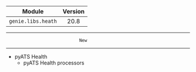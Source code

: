 | Module                  | Version       |
| ------------------------|:-------------:|
| ``genie.libs.heath``    |  20.8         |

--------------------------------------------------------------------------------
                                New
--------------------------------------------------------------------------------

* pyATS Health
    * pyATS Health processors